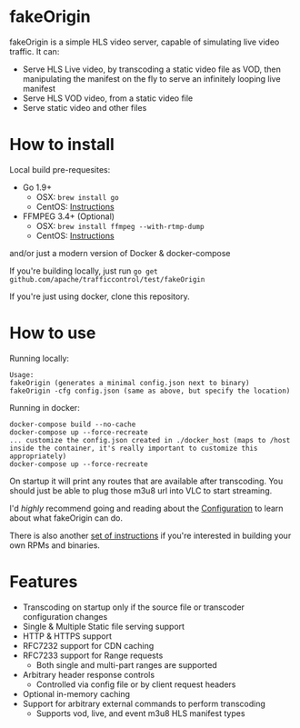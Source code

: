 # fakeOrigin

fakeOrigin is a simple HLS video server, capable of simulating live video traffic. It can:

* Serve HLS Live video, by transcoding a static video file as VOD, then manipulating the manifest on the fly to serve an infinitely looping live manifest
* Serve HLS VOD video, from a static video file
* Serve static video and other files

# How to install
Local build pre-requesites:
* Go 1.9+
  * OSX: ```brew install go```
  * CentOS: [Instructions]( https://www.itzgeek.com/how-tos/linux/centos-how-tos/install-go-1-7-ubuntu-16-04-14-04-centos-7-fedora-24.html)
* FFMPEG 3.4+ (Optional)
  * OSX: ```brew install ffmpeg --with-rtmp-dump```
  * CentOS: [Instructions](https://linuxadmin.io/install-ffmpeg-on-centos-7/)

and/or just a modern version of Docker & docker-compose

If you're building locally, just run ```go get github.com/apache/trafficcontrol/test/fakeOrigin```

If you're just using docker, clone this repository.

# How to use
Running locally:
```
Usage:
fakeOrigin (generates a minimal config.json next to binary)
fakeOrigin -cfg config.json (same as above, but specify the location)
```
Running in docker:
```
docker-compose build --no-cache
docker-compose up --force-recreate
... customize the config.json created in ./docker_host (maps to /host inside the container, it's really important to customize this appropriately)
docker-compose up --force-recreate
```

On startup it will print any routes that are available after transcoding.  You should just be able to plug those m3u8 url into VLC to start streaming.

I'd *highly* recommend going and reading about the [Configuration](./docs/Configuration.md) to learn about what fakeOrigin can do.

There is also another [set of instructions](build/README.md) if you're interested in building your own RPMs and binaries.

# Features
* Transcoding on startup only if the source file or transcoder configuration changes
* Single & Multiple Static file serving support
* HTTP & HTTPS support
* RFC7232 support for CDN caching
* RFC7233 support for Range requests
  * Both single and multi-part ranges are supported
* Arbitrary header response controls
  * Controlled via config file or by client request headers
* Optional in-memory caching
* Support for arbitrary external commands to perform transcoding
  * Supports vod, live, and event m3u8 HLS manifest types
